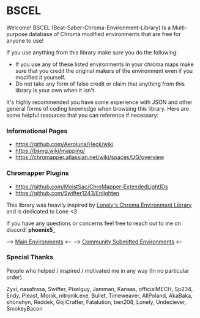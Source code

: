 # BSCEL
Welcome! BSCEL (Beat-Saber-Chroma-Environment-Library) Is a Multi-purpose database of Chroma modified environments that are free for anyone to use!

If you use anything from this library make sure you do the following:
- If you use any of these listed environments in your chroma maps make sure that you credit the original makers of the environment even if you modified it yourself.
- Do not take any form of false credit or claim that anything from this library is your own when it isn't.

It's highly recommended you have some experience with JSON and other general forms of coding knowledge when browsing this library. Here are some helpful resources that you can reference if necessary:

### Informational Pages
- https://github.com/Aeroluna/Heck/wiki
- https://bsmg.wiki/mapping/
- https://chromapper.atlassian.net/wiki/spaces/UG/overview
### Chromapper Plugins
- https://github.com/MoistSac/ChroMapper-ExtendedLightIDs
- https://github.com/Swifter1243/Enlighten

This library was heavily inspired by [Lonely's Chroma Environment Library](https://github.com/LonelyCen/Chroma-Environments) and is dedicated to Lone <3

If you have any questions or concerns feel free to reach out to me on discord! **phoenix5_**

--> [Main Environments](https://github.com/Phoenix-BS/BSCEL/tree/main/Main%20Environments) <--
--> [Community Submitted Environments](https://github.com/Phoenix-BS/BSCEL/tree/main/Community%20Environments) <--

### Special Thanks

People who helped / inspired / motivated me in any way (In no particular order)

Zyxi,
nasafrasa,
Swifter,
Pixelguy,
Jamman,
Kansas,
officialMECH,
Sp234,
Endy,
Pleast,
Moriik,
nitronik.exe,
Bullet,
Timeweaver,
AllPoland,
AkaBaka,
shonshyn,
Reddek,
GojiCrafter,
Fatalution,
ben208,
Lonely,
Undeciever,
SmokeyBacon